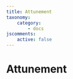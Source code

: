 ```yaml
---
title: Attunement
taxonomy:
    category:
        - docs
jscomments:
    active: false
---
```


# Attunement
